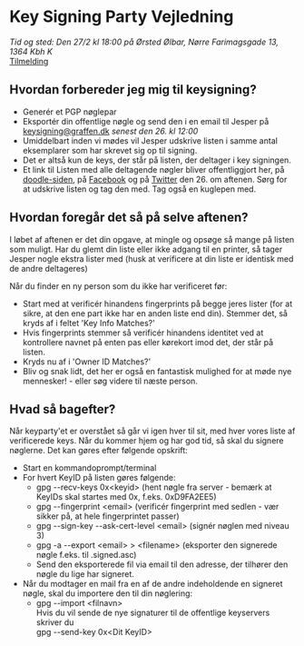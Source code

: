 # Key Signing Party Vejledning
*Tid og sted: Den 27/2 kl 18:00 på Ørsted Ølbar, Nørre Farimagsgade 13, 1364 Kbh K*  
[Tilmelding](http://doodle.com/ckh8btspqz8mxgrs)
## Hvordan forbereder jeg mig til keysigning?
* Generér et PGP nøglepar
* Eksportér din offentlige nøgle og send den i en email til Jesper på keysigning@graffen.dk *senest den 26. kl 12:00*
* Umiddelbart inden vi mødes vil Jesper udskrive listen i samme antal eksemplarer som har skrevet sig op til signing. 
* Det er altså kun de keys, der står på listen, der deltager i key signingen. 
* Et link til Listen med alle deltagende nøgler bliver offentliggjort her, på [doodle-siden](http://doodle.com/ckh8btspqz8mxgrs), på [Facebook](https://www.facebook.com/events/857599447611478/) og på [Twitter](http://twitter.com/graffen) den 26. om aftenen. Sørg for at udskrive listen og tag den med. Tag også en kuglepen med. 
  
## Hvordan foregår det så på selve aftenen?
I løbet af aftenen er det din opgave, at mingle og opsøge så mange på listen som muligt. Har du glemt din liste eller ikke adgang til en printer, så tager Jesper nogle ekstra lister med (husk at verificere at din liste er identisk med de andre deltageres)  

Når du finder en ny person som du ikke har verificeret før: 
* Start med at verificér hinandens fingerprints på begge jeres lister (for at sikre, at den ene part ikke har en anden liste end din). Stemmer det, så kryds af i feltet 'Key Info Matches?'
* Hvis fingerprints stemmer så verificér hinandens identitet ved at kontrollere navnet på enten pas eller kørekort imod det, der står på listen.
* Kryds nu af i 'Owner ID Matches?'
* Bliv og snak lidt, det her er også en fantastisk mulighed for at møde nye mennesker! - eller søg videre til næste person. 

## Hvad så bagefter?
Når keyparty'et er overstået så går vi igen hver til sit, med hver vores liste af verificerede keys. Når du kommer hjem og har god tid, så skal du signere
nøglerne. Det kan gøres efter følgende opskrift: 
* Start en kommandoprompt/terminal
* For hvert KeyID på listen gøres følgende: 
  * gpg --recv-keys 0x&lt;keyid> (hent nøgle fra server - bemærk at KeyIDs skal startes med 0x, f.eks. 0xD9FA2EE5)
  * gpg --fingerprint &lt;email> (verificér fingerprint med sedlen - vær sikker på, at hele fingerprintet passer)
  * gpg --sign-key --ask-cert-level &lt;email> (signér nøglen med niveau 3)
  * gpg -a --export &lt;email> > &lt;filename> (eksporter den signerede nøgle f.eks. til <KeyID>.signed.asc)
  * Send den eksporterede fil via email til den adresse, der tilhører den nøgle du lige har signeret. 
* Når du modtager en mail fra en af de andre indeholdende en signeret nøgle, skal du importere den til din nøglering: 
  * gpg --import &lt;filnavn>  
  Hvis du vil sende de nye signaturer til de offentlige keyservers skriver du  
  gpg --send-key 0x&lt;Dit KeyID>
  
